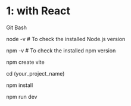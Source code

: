 # 1:  with React


Git Bash

node -v  # To check the installed Node.js version

npm -v   # To check the installed npm version

npm create vite

cd (your_project_name)

npm install

npm run dev
